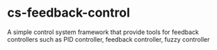 # cs-feedback-control
A simple control system framework that provide tools for feedback controllers such as PID controller, feedback controller, fuzzy controller
